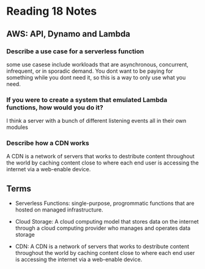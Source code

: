 # Reading 18 Notes

## AWS: API, Dynamo and Lambda

### Describe a use case for a serverless function

some use casese include workloads that are asynchronous, concurrent, infrequent, or in sporadic demand. You dont want to be paying for something while you dont need it, so this is a way to only use what you need.

### If you were to create a system that emulated Lambda functions, how would you do it?

I think a server with a bunch of different listening events all in their own modules

### Describe how a CDN works

A CDN is a network of servers that works to destribute content throughout the world by caching content close to where each end user is accessing the internet via a web-enable device.

## Terms

- Serverless Functions: single-purpose, progrommatic functions that are hosted on managed infrastructure.

- Cloud Storage: A cloud computing model that stores data on the internet through a cloud computing provider who manages and operates data storage

- CDN: A CDN is a network of servers that works to destribute content throughout the world by caching content close to where each end user is accessing the internet via a web-enable device.
